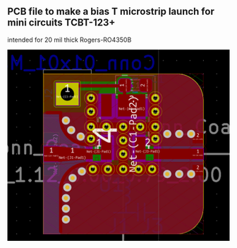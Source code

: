 ## PCB file to make a bias T microstrip launch for mini circuits TCBT-123+

intended for 20 mil thick Rogers-RO4350B


![Screenshot](https://github.com/Wheeler1711/kicad/blob/main/bias_T_launch/Screenshot.png)
